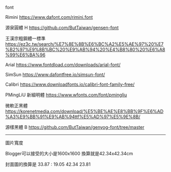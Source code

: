 font

Rimini
https://www.dafont.com/rimini.font

源泉圓體 H
https://github.com/ButTaiwan/gensen-font

王漢宗粗鋼體一標準
https://ez3c.tw/search/%E7%8E%8B%E6%BC%A2%E5%AE%97%20%E7%B2%97%E9%8B%BC%20%E9%AB%94%20%E4%B8%80%20%E6%A8%99%E6%BA%96

Arial
https://www.fontdload.com/downloads/arial-font/

SimSun
https://www.dafontfree.io/simsun-font/

Calibri
https://www.downloadfonts.io/calibri-font-family-free/

PMingLiU
新細明體
https://www.wfonts.com/font/pmingliu

微軟正黑體
https://korenetmedia.com/download/%E5%BE%AE%E8%BB%9F%E6%AD%A3%E9%BB%91%E9%AB%94ttf%E5%AD%97%E5%9E%8B/

源樣黑體 B
https://github.com/ButTaiwan/genyog-font/tree/master

----

圖片寬度

Blogger可以接受的大小是1600x1600
換算就是42.34x42.34cm

封面圖的換算是
33.87 : 19.05
42.34	23.81
